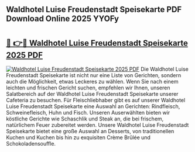 ## Waldhotel Luise Freudenstadt Speisekarte PDF Download Online 2025 YYOFy

# <h2><a href="http://gc75n1v.nevu.top/?p=Waldhotel+Luise+Freudenstadt+Speisekarte">🔗 👉🔴 Waldhotel Luise Freudenstadt Speisekarte 2025 PDF</a></h2>

[![Waldhotel Luise Freudenstadt Speisekarte 2025 PDF](https://i.imgur.com/dBaPXMq.png)](http://gc75n1v.nevu.top/?p=Waldhotel+Luise+Freudenstadt+Speisekarte)
Die Waldhotel Luise Freudenstadt Speisekarte ist nicht nur eine Liste von Gerichten, sondern auch die Möglichkeit, etwas Leckeres zu wählen. Wenn Sie nach einem leichten und frischen Gericht suchen, empfehlen wir Ihnen, unseren Salatbereich auf der Waldhotel Luise Freudenstadt Speisekarte unserer Cafeteria zu besuchen. Für Fleischliebhaber gibt es auf unserer Waldhotel Luise Freudenstadt Speisekarte eine Auswahl an Gerichten: Rindfleisch, Schweinefleisch, Huhn und Fisch. Unseren Auserwählten bieten wir köstliche Gerichte wie Schaschlik und Steak an, die bei frischem, natürlichem Feuer zubereitet werden. Unsere Waldhotel Luise Freudenstadt Speisekarte bietet eine große Auswahl an Desserts, von traditionellen Kuchen und Kuchen bis hin zu exquisiten Crème Brûlée und Schokoladensouffle.
